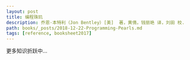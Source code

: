 ```yaml
---
layout: post
title: 编程珠玑
description: 乔恩·本特利（Jon Bentley）[美]  著，黄倩，钱丽艳 译，刘田 校.
path: books/_posts/2018-12-22-Programming-Pearls.md
tags: [reference, booksheet2017]
---
```


更多知识折跃中...


